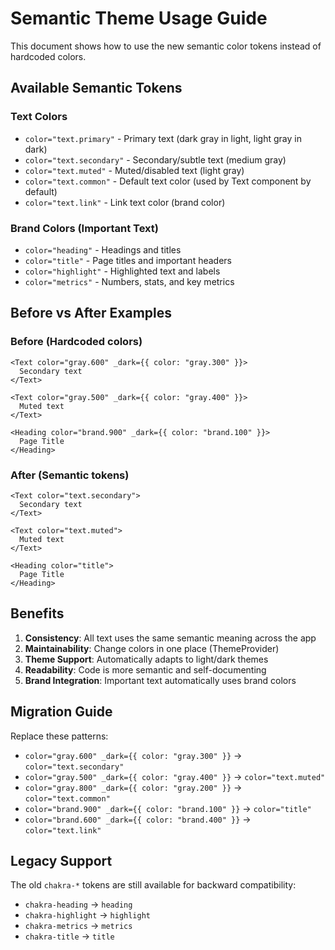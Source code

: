 # Semantic Theme Usage Guide

This document shows how to use the new semantic color tokens instead of hardcoded colors.

## Available Semantic Tokens

### Text Colors

- `color="text.primary"` - Primary text (dark gray in light, light gray in dark)
- `color="text.secondary"` - Secondary/subtle text (medium gray)
- `color="text.muted"` - Muted/disabled text (light gray)
- `color="text.common"` - Default text color (used by Text component by default)
- `color="text.link"` - Link text color (brand color)

### Brand Colors (Important Text)

- `color="heading"` - Headings and titles
- `color="title"` - Page titles and important headers
- `color="highlight"` - Highlighted text and labels
- `color="metrics"` - Numbers, stats, and key metrics

## Before vs After Examples

### Before (Hardcoded colors)

```tsx
<Text color="gray.600" _dark={{ color: "gray.300" }}>
  Secondary text
</Text>

<Text color="gray.500" _dark={{ color: "gray.400" }}>
  Muted text
</Text>

<Heading color="brand.900" _dark={{ color: "brand.100" }}>
  Page Title
</Heading>
```

### After (Semantic tokens)

```tsx
<Text color="text.secondary">
  Secondary text
</Text>

<Text color="text.muted">
  Muted text
</Text>

<Heading color="title">
  Page Title
</Heading>
```

## Benefits

1. **Consistency**: All text uses the same semantic meaning across the app
2. **Maintainability**: Change colors in one place (ThemeProvider)
3. **Theme Support**: Automatically adapts to light/dark themes
4. **Readability**: Code is more semantic and self-documenting
5. **Brand Integration**: Important text automatically uses brand colors

## Migration Guide

Replace these patterns:

- `color="gray.600" _dark={{ color: "gray.300" }}` → `color="text.secondary"`
- `color="gray.500" _dark={{ color: "gray.400" }}` → `color="text.muted"`
- `color="gray.800" _dark={{ color: "gray.200" }}` → `color="text.common"`
- `color="brand.900" _dark={{ color: "brand.100" }}` → `color="title"`
- `color="brand.600" _dark={{ color: "brand.400" }}` → `color="text.link"`

## Legacy Support

The old `chakra-*` tokens are still available for backward compatibility:

- `chakra-heading` → `heading`
- `chakra-highlight` → `highlight`
- `chakra-metrics` → `metrics`
- `chakra-title` → `title`
